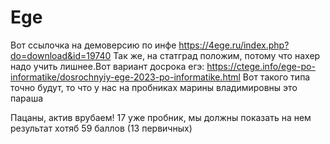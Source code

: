 # Ege
Вот ссылочка на демоверсию по инфе 
https://4ege.ru/index.php?do=download&id=19740
Так же, на статград положим, потому что нахер надо учить лишнее.Вот вариант досрока егэ:
https://ctege.info/ege-po-informatike/dosrochnyiy-ege-2023-po-informatike.html
Вот такого типа точно будут, то что у нас на пробниках марины владимировны это параша

Пацаны, актив врубаем!
17 уже пробник, мы должны показать на нем результат хотяб 59 баллов (13 первичных)
